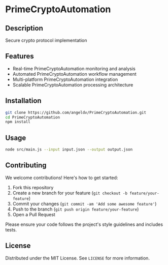 # PrimeCryptoAutomation

## Description

Secure crypto protocol implementation

## Features

- Real-time PrimeCryptoAutomation monitoring and analysis
- Automated PrimeCryptoAutomation workflow management
- Multi-platform PrimeCryptoAutomation integration
- Scalable PrimeCryptoAutomation processing architecture
## Installation

```bash
git clone https://github.com/angeldv/PrimeCryptoAutomation.git
cd PrimeCryptoAutomation
npm install
```

## Usage

```bash
node src/main.js --input input.json --output output.json
```

## Contributing

We welcome contributions! Here's how to get started:

1. Fork this repository
2. Create a new branch for your feature (`git checkout -b feature/your-feature`)
3. Commit your changes (`git commit -am 'Add some awesome feature'`)
4. Push to the branch (`git push origin feature/your-feature`)
5. Open a Pull Request

Please ensure your code follows the project's style guidelines and includes tests.

## License

Distributed under the MIT License. See `LICENSE` for more information.
